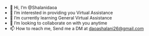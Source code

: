 - 👋 Hi, I’m @Shalanidaoa 
- 👀 I’m interested in providing you Virtual Assistance
- 🌱 I’m currently learning General Virtual Assistance
- 💞️ I’m looking to collaborate on with you anytime
- 📫 How to reach me, Send me a DM at daoashalani26@gmail.com

<!---
Shalanidaoa/Shalanidaoa is a ✨ special ✨ repository because its `README.md` (this file) appears on your GitHub profile.
You can click the Preview link to take a look at your changes.
--->
